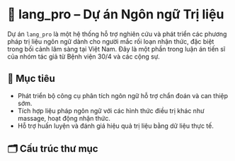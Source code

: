 # 🧠 lang_pro – Dự án Ngôn ngữ Trị liệu

Dự án `lang_pro` là một hệ thống hỗ trợ nghiên cứu và phát triển các phương pháp trị liệu ngôn ngữ dành cho người mắc rối loạn nhận thức, đặc biệt trong bối cảnh lâm sàng tại Việt Nam. Đây là một phần trong luận án tiến sĩ của nhóm tác giả từ Bệnh viện 30/4 và các cộng sự.

## 📌 Mục tiêu

- Phát triển bộ công cụ phân tích ngôn ngữ hỗ trợ chẩn đoán và can thiệp sớm.
- Tích hợp liệu pháp ngôn ngữ với các hình thức điều trị khác như massage, hoạt động nhận thức.
- Hỗ trợ huấn luyện và đánh giá hiệu quả trị liệu bằng dữ liệu thực tế.

## 🗂 Cấu trúc thư mục

